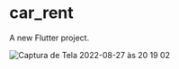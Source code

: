 # car_rent

A new Flutter project.


![Captura de Tela 2022-08-27 às 20 19 02](https://user-images.githubusercontent.com/54601019/187045003-33b13014-dc44-433f-baae-3c6d2aff1bd8.png)

